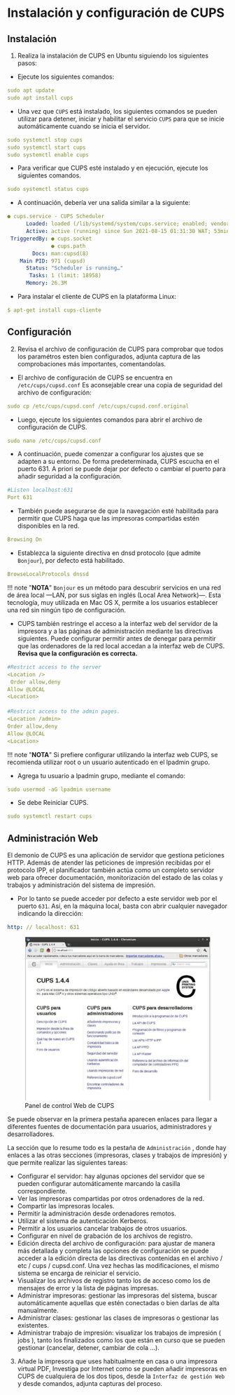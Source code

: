 # Instalación y configuración de CUPS

## Instalación

1. Realiza la instalación de CUPS en Ubuntu siguiendo los siguientes pasos:

- Ejecute los siguientes comandos:

``` yaml
sudo apt update
sudo apt install cups
```

- Una vez que `CUPS` está instalado, los siguientes comandos se pueden utilizar para detener, iniciar y habilitar el servicio `CUPS` para que se inicie automáticamente cuando se inicia el servidor.

``` yaml
sudo systemctl stop cups
sudo systemctl start cups
sudo systemctl enable cups
```

- Para verificar que CUPS esté instalado y en ejecución, ejecute los siguientes comandos.

``` yaml
sudo systemctl status cups
```

- A continuación, debería ver una salida similar a la siguiente:

``` yaml
● cups.service - CUPS Scheduler
      Loaded: loaded (/lib/systemd/system/cups.service; enabled; vendor preset: enabled)
      Active: active (running) since Sun 2021-08-15 01:31:30 WAT; 53min ago
 TriggeredBy: ● cups.socket
              ● cups.path
        Docs: man:cupsd(8)
    Main PID: 971 (cupsd)
      Status: "Scheduler is running…"
       Tasks: 1 (limit: 18958)
      Memory: 26.3M
```

- Para instalar el cliente de CUPS en la plataforma Linux:

``` yaml
$ apt‐get install cups‐cliente
```

## Configuración

2. Revisa el archivo de configuración de CUPS para comprobar que todos los paramétros esten bien configurados, adjunta captura de las comprobaciones más importantes, comentandolas.

- El archivo de configuración de CUPS se encuentra en `/etc/cups/cupsd.conf` Es aconsejable crear una copia de seguridad del archivo de configuración:

``` yaml
sudo cp /etc/cups/cupsd.conf /etc/cups/cupsd.conf.original
```

- Luego, ejecute los siguientes comandos para abrir el archivo de configuración de CUPS.

``` yaml
sudo nano /etc/cups/cupsd.conf
```

- A continuación, puede comenzar a configurar los ajustes que se adapten a su entorno. De forma predeterminada, CUPS escucha en el puerto 631. A priori se puede dejar por defecto o cambiar el puerto para añadir seguridad  a la configuración.

``` yaml
#Listen localhost:631
Port 631
```

- También puede asegurarse de que la navegación esté habilitada para permitir que CUPS haga que las impresoras compartidas estén disponibles en la red.

``` yaml
Browsing On
```

- Establezca la siguiente directiva en dnsd protocolo (que admite `Bonjour`), por defecto está habilitado.

``` yaml
BrowseLocalProtocols dnssd
```

!!! note "**NOTA**"
    `Bonjour` es un método para descubrir servicios en una red de área local —LAN, por sus siglas en inglés (Local Area Network)—. Esta tecnología, muy utilizada en Mac OS X, permite a los usuarios establecer una red sin ningún tipo de configuración.

- CUPS también restringe el acceso a la interfaz web del servidor de la impresora y a las páginas de administración mediante las directivas siguientes. Puede configurar permitir antes de denegar para permitir que las ordenadores de la red local accedan a la interfaz web de CUPS. **Revisa que la configuración es correcta.**

``` yaml
#Restrict access to the server
<Location />
 Order allow,deny
Allow @LOCAL
<Location>

#Restrict access to the admin pages.
<Location /admin>
Order allow,deny
Allow @LOCAL
<Location>
```

!!! note "**NOTA**"
    Si prefiere configurar utilizando la interfaz web CUPS, se recomienda utilizar root o un usuario autenticado en el lpadmin grupo.

- Agrega tu usuario a lpadmin grupo, mediante el comando:

``` yaml
sudo usermod -aG lpadmin username
```

- Se debe Reiniciar CUPS.

``` yaml
sudo systemctl restart cups
```

## Administración Web

El demonio de CUPS es una aplicación de servidor que gestiona peticiones HTTP. Además de atender las peticiones de impresión recibidas por el protocolo IPP, el planificador también actúa como un completo servidor web para ofrecer documentación, monitorización del estado de las colas y trabajos y administración del sistema de impresión.

- Por lo tanto se puede acceder por defecto a este servidor web por el puerto `631`. Así, en la máquina local, basta con abrir cualquier navegador indicando la dirección:

``` yaml
http: // localhost: 631
```

<figure>
  <img src="./imagenes/06/P13/001.png" width="750"/>
  <figcaption>Panel de control Web de CUPS</figcaption>
</figure>

Se puede observar en la primera pestaña aparecen enlaces para llegar a diferentes fuentes de documentación para usuarios, administradores y desarrolladores.

La sección que lo resume todo es la pestaña de `Administración` , donde hay enlaces a las otras secciones (impresoras, clases y trabajos de impresión) y que permite realizar las siguientes tareas:

- Configurar el servidor: hay algunas opciones del servidor que se pueden configurar automáticamente marcando la casilla correspondiente.
- Ver las impresoras compartidas por otros ordenadores de la red.
- Compartir las impresoras locales.
- Permitir la administración desde ordenadores remotos.
- Utilizar el sistema de autenticación Kerberos.
- Permitir a los usuarios cancelar trabajos de otros usuarios.
- Configurar en nivel de grabación de los archivos de registro.
- Edición directa del archivo de configuración: para ajustar de manera más detallada y completa las opciones de configuración se puede acceder a la edición directa de las directivas contenidas en el archivo / etc / cups / cupsd.conf. Una vez hechas las modificaciones, el mismo sistema se encarga de reiniciar el servicio.
- Visualizar los archivos de registro tanto los de acceso como los de mensajes de error y la lista de páginas impresas.
- Administrar impresoras: gestionar las impresoras del sistema, buscar automáticamente aquellas que estén conectadas o bien darlas de alta manualmente.
- Administrar clases: gestionar las clases de impresoras o gestionar las existentes.
- Administrar trabajo de impresión: visualizar los trabajos de impresión ( jobs ), tanto los finalizados como los que están en curso que se pueden gestionar (cancelar, detener, cambiar de cola ...).

3. Añade la impresora que uses habitualmente en casa o una impresora virtual PDF, Investiga por Internet como se pueden añadir impresoras en CUPS de cualquiera de los dos tipos, desde la `Interfaz de gestión Web` y desde comandos, adjunta capturas del proceso.